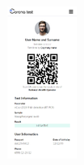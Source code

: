 
<img src="https://github.com/arina773/Corona-Test/blob/main/assets/prototype.png" alt="Screenshot"  height="300" title='Screenshot'>
